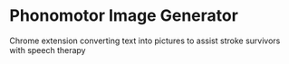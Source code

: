 # Phonomotor Image Generator
Chrome extension converting text into pictures to assist stroke survivors with speech therapy
